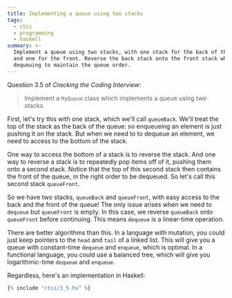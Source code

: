 ```yaml
---
title: Implementing a queue using two stacks
tags:
  - ctci
  - programming
  - haskell
summary: >-
  Implement a queue using two stacks, with one stack for the back of the queue
  and one for the front. Reverse the back stack onto the front stack when
  dequeuing to maintain the queue order.
---
```


Question 3.5 of _Cracking the Coding Interview_:

> Implement a `MyQueue` class which implements a queue using two stacks.

First, let's try this with one stack,
which we'll call `queueBack`.
We'll treat the top of the stack as the back of the queue:
so enqueueing an element is just pushing it on the stack.
But when we need to to dequeue an element,
we need to access to the bottom of the stack.

One way to access the bottom of a stack
is to reverse the stack.
And one way to reverse a stack
is to repeatedly pop items off of it,
pushing them onto a second stack.
Notice that the top of this second stack
then contains the front of the queue,
in the right order to be dequeued.
So let's call this second stack `queueFront`.

So we have two stacks,
`queueBack` and `queueFront`,
with easy access to the back and the front of the queue!
The only issue arises when we need to `dequeue`
but `queueFront` is empty.
In this case, we reverse `queueBack` onto `queueFront`
before continuing.
This means `dequeue` is a linear-time operation.

There are better algorithms than this.
In a language with mutation,
you could just keep pointers to the `head` and `tail` of a linked list.
This will give you a queue with constant-time `dequeue` and `enqueue`,
which is optimal.
In a functional language,
you could use a balanced tree,
which will give you logarithmic-time `dequeue` and `enqueue`.

Regardless, here's an implementation in Haskell:

```haskell
{% include "ctci/3_5.hs" %}
```
